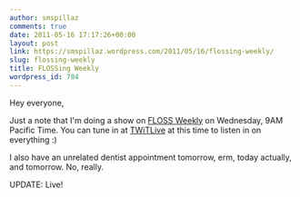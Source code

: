 ```yaml
---
author: smspillaz
comments: true
date: 2011-05-16 17:17:26+00:00
layout: post
link: https://smspillaz.wordpress.com/2011/05/16/flossing-weekly/
slug: flossing-weekly
title: FLOSSing Weekly
wordpress_id: 784
---
```


Hey everyone,

Just a note that I'm doing a show on [FLOSS Weekly](http://twit.tv/FLOSS) on Wednesday, 9AM Pacific Time. You can tune in at [TWiTLive](http://live.twit.tv/) at this time to listen in on everything :)

I also have an unrelated dentist appointment tomorrow, erm, today actually, and tomorrow. No, really.

UPDATE: Live!
